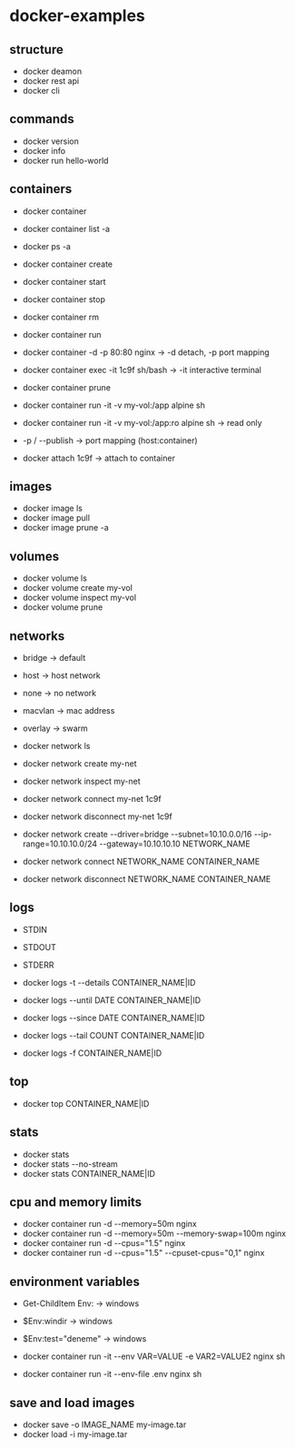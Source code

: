 # docker-examples

## structure
- docker deamon
- docker rest api
- docker cli

## commands
- docker version
- docker info
- docker run hello-world

## containers
- docker container
- docker container list -a
- docker ps -a
- docker container create
- docker container start
- docker container stop
- docker container rm
- docker container run
- docker container -d -p 80:80 nginx -> -d detach, -p port mapping
- docker container exec -it 1c9f sh/bash -> -it interactive terminal
- docker container prune
- docker container run -it -v my-vol:/app alpine sh
- docker container run -it -v my-vol:/app:ro alpine sh -> read only

- -p / --publish -> port mapping (host:container)

- docker attach 1c9f -> attach to container

## images
- docker image ls
- docker image pull
- docker image prune -a

## volumes
- docker volume ls
- docker volume create my-vol
- docker volume inspect my-vol
- docker volume prune

## networks
- bridge -> default
- host -> host network
- none -> no network

- macvlan -> mac address
- overlay -> swarm

- docker network ls
- docker network create my-net
- docker network inspect my-net
- docker network connect my-net 1c9f
- docker network disconnect my-net 1c9f

- docker network create --driver=bridge --subnet=10.10.0.0/16 --ip-range=10.10.10.0/24 --gateway=10.10.10.10 NETWORK_NAME
- docker network connect NETWORK_NAME CONTAINER_NAME
- docker network disconnect NETWORK_NAME CONTAINER_NAME

## logs
- STDIN
- STDOUT
- STDERR

- docker logs -t --details CONTAINER_NAME|ID
- docker logs --until DATE CONTAINER_NAME|ID
- docker logs --since DATE CONTAINER_NAME|ID
- docker logs --tail COUNT CONTAINER_NAME|ID
- docker logs -f CONTAINER_NAME|ID

## top
- docker top CONTAINER_NAME|ID

## stats
- docker stats
- docker stats --no-stream
- docker stats CONTAINER_NAME|ID

## cpu and memory limits
- docker container run -d --memory=50m nginx
- docker container run -d --memory=50m --memory-swap=100m nginx
- docker container run -d --cpus="1.5" nginx
- docker container run -d --cpus="1.5" --cpuset-cpus="0,1" nginx

## environment variables
- Get-ChildItem Env: -> windows
- $Env:windir -> windows
- $Env:test="deneme" -> windows

- docker container run -it --env VAR=VALUE -e VAR2=VALUE2 nginx sh
- docker container run -it --env-file .env nginx sh

## save and load images
- docker save -o IMAGE_NAME my-image.tar
- docker load -i my-image.tar